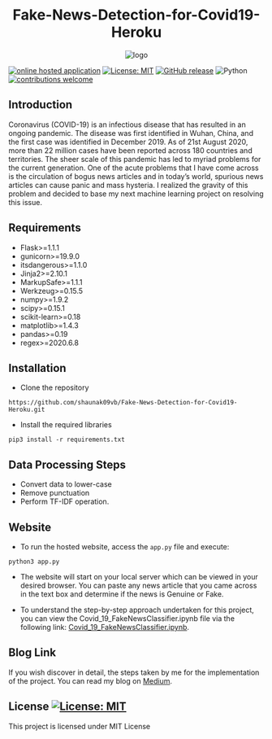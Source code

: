 <h1 align="center">Fake-News-Detection-for-Covid19-Heroku</h1>

<p align="center">
  <img alt="logo" src="https://miro.medium.com/max/1575/1*JpD6XXZheoFn3dliHnWEuw.jpeg">
</p>

[![online hosted application](https://img.shields.io/static/v1?label=Try-It-Out&message=Online-Hosted-Application&color=yellow&logo=godot-engine)](https://fake-news-covid19.herokuapp.com/)
[![License: MIT](https://img.shields.io/badge/License-MIT-yellow.svg)](https://opensource.org/licenses/MIT)
[![GitHub release](https://img.shields.io/github/release/baishalidutta/Comments-Toxicity-Detection?include_prereleases&sort=semver)](https://github.com/shaunak09vb/Toxic-Comment-Classifier-AWS/releases/)
![Python](https://img.shields.io/badge/python-v3.8.3+-blue.svg)
[![contributions welcome](https://img.shields.io/badge/contributions-welcome-brightgreen.svg?style=flat)](https://github.com/shaunak09vb/Toxic-Comment-Classifier-AWS/issues)


## Introduction
Coronavirus (COVID-19) is an infectious disease that has resulted in an ongoing pandemic. The disease was first identified in Wuhan, China, and the first case was identified in December 2019. As of 21st August 2020, more than 22 million cases have been reported across 180 countries and territories. The sheer scale of this pandemic has led to myriad problems for the current generation. One of the acute problems that I have come across is the circulation of bogus news articles and in today’s world, spurious news articles can cause panic and mass hysteria. I realized the gravity of this problem and decided to base my next machine learning project on resolving this issue.

## Requirements

- Flask>=1.1.1
- gunicorn>=19.9.0
- itsdangerous>=1.1.0
- Jinja2>=2.10.1
- MarkupSafe>=1.1.1
- Werkzeug>=0.15.5
- numpy>=1.9.2
- scipy>=0.15.1
- scikit-learn>=0.18
- matplotlib>=1.4.3
- pandas>=0.19
- regex>=2020.6.8

## Installation

* Clone the repository 

`https://github.com/shaunak09vb/Fake-News-Detection-for-Covid19-Heroku.git`

* Install the required libraries

`pip3 install -r requirements.txt`

## Data Processing Steps

- Convert data to lower-case
- Remove punctuation
- Perform TF-IDF operation.

## Website

- To run the hosted website, access the `app.py` file and execute:

`python3 app.py`

- The website will start on your local server which can be viewed in your desired browser. You can paste any news article that you came across in the text box and determine if the news is Genuine or Fake.

- To understand the step-by-step approach undertaken for this project, you can view the Covid_19_FakeNewsClassifier.ipynb file via the following link: <a href='https://github.com/shaunak09vb/Fake-News-Detection-for-Covid19/blob/master/Covid_19_FakeNewsClassifier.ipynb'>Covid_19_FakeNewsClassifier.ipynb</a>.

## Blog Link

If you wish discover in detail, the steps taken by me for the implementation of the project. You can read my blog on <a href='https://towardsdatascience.com/fake-news-classifier-to-tackle-covid-19-disinformation-7a31e4296b83'>Medium</a>.

## License [![License: MIT](https://img.shields.io/badge/License-MIT-yellow.svg)](https://opensource.org/licenses/MIT)

This project is licensed under MIT License
